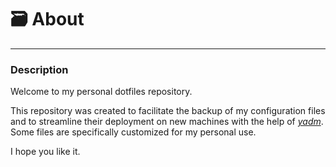 # 🗃️ About

---

### Description

Welcome to my personal dotfiles repository.

This repository was created to facilitate the backup of my configuration files and to streamline their deployment on new machines with the help of [_yadm_](https://yadm.io/). Some files are specifically customized for my personal use.

I hope you like it.
